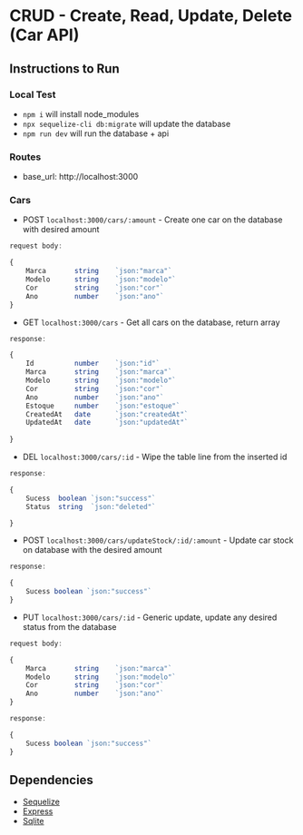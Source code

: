 # CRUD - Create, Read, Update, Delete (Car API)



## Instructions to Run

### Local Test
- `npm i` will install node_modules 
- `npx sequelize-cli db:migrate` will update the database
- `npm run dev` will run the database + api



### Routes
- base_url: http://localhost:3000

### Cars
 - POST `localhost:3000/cars/:amount` -  Create one car on the database with desired amount
```js
request body:

{
    Marca       string    `json:"marca"`
    Modelo      string    `json:"modelo"`
    Cor         string    `json:"cor"`
    Ano         number    `json:"ano"`
}
```
 - GET `localhost:3000/cars` - Get all cars on the database, return array

```js
response:

{
    Id          number    `json:"id"`
    Marca       string    `json:"marca"`
    Modelo      string    `json:"modelo"`
    Cor         string    `json:"cor"`
    Ano         number    `json:"ano"`
    Estoque     number    `json:"estoque"`
    CreatedAt   date      `json:"createdAt"`
    UpdatedAt   date      `json:"updatedAt"`
    
}
```
- DEL `localhost:3000/cars/:id` - Wipe the table line from the inserted id
```js
response:

{
    Sucess  boolean `json:"success"`
    Status  string  `json:"deleted"`

}
```
- POST `localhost:3000/cars/updateStock/:id/:amount` - Update car stock on database with the desired amount

```js
response:

{
    Sucess boolean `json:"success"`
}
```
- PUT `localhost:3000/cars/:id` - Generic update, update any desired status from the database
```js
request body:

{
    Marca       string    `json:"marca"`
    Modelo      string    `json:"modelo"`
    Cor         string    `json:"cor"`
    Ano         number    `json:"ano"`
}
```
```js
response:

{
    Sucess boolean `json:"success"`
}
```

## Dependencies
- [Sequelize](http://sequelize.org/)
- [Express](https://expressjs.com/pt-br/)
- [Sqlite](https://www.sqlite.org/index.html)

